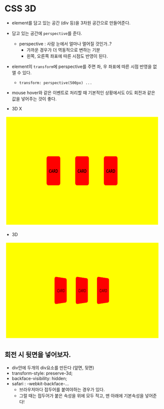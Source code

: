 # CSS 3D



- element를 담고 있는 공간 (div 등)을 3차원 공간으로 만들어준다.
- 담고 있는 공간에 `perspective`를 준다.
  - perspective : 사람 눈에서 얼마나 멀어질 것인가..?
    - 가까운 경우가 더 역동적으로 변하는 기분
    - 왼쪽, 오른쪽 좌표에 따른 시점도 반영이 된다.
- element의 `transform`에 perspective를 주면 좌, 우 좌표에 따른 시점 반영을 없앨 수 있다.
  - `transform: perspective(500px) ...`

- mouse hover와 같은 이벤트로 처리할 때 기본적인 상황에서도 0도 회전과 같은 값을 넣어주는 것이 좋다.



- 3D X

![](css3D.assets/not3d.PNG)



- 3D

![](css3D.assets/3d.PNG)



## 회전 시 뒷면을 넣어보자.

- div안에 두개의 div요소를 만든다 (앞면, 뒷면)
- transform-style: preserve-3d;
- backface-visibility: hidden;
- safari : -webkit-backface-...
  - 브라우저마다 접두어를 붙여야하는 경우가 있다.
  - 그럴 때는 접두어가 붙은 속성을 위에 모두 적고, 맨 아래에 기본속성을 넣어준다!